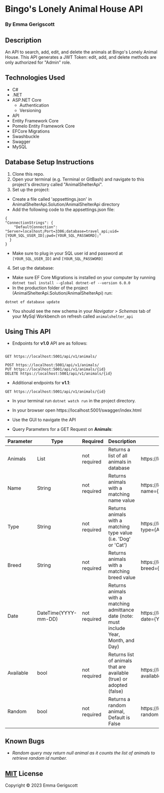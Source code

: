 # Bingo's Lonely Animal House API

### By Emma Gerigscott

## Description

An API to search, add, edit, and delete the animals at Bingo's Lonely Animal House. This API generates a JWT Token: edit, add, and delete methods are only authorized for "Admin" role.

## Technologies Used

* C#
* .NET
* ASP.NET Core
  * Authentication
  * Versioning
* API
* Entity Framework Core
* Pomelo Entity Framework Core
* EFCore Migrations
* Swashbuckle
* Swagger
* MySQL

## Database Setup Instructions

1. Clone this repo.
2. Open your terminal (e.g. Terminal or GitBash) and navigate to this project's directory called "AnimalShelterApi".
3. Set up the project:
  * Create a file called 'appsettings.json' in AnimalShelterApi.Solution/AnimalShelterApi directory
  * Add the following code to the appsettings.json file:
  ```
  {
  "ConnectionStrings": {
      "DefaultConnection": "Server=localhost;Port=3306;database=travel_api;uid=[YOUR_SQL_USER_ID];pwd=[YOUR_SQL_PASSWORD];"
    }
  }
  ```
  * Make sure to plug in your SQL user id and password at ```[YOUR_SQL_USER_ID]``` and ```[YOUR_SQL_PASSWORD]```
4. Set up the database:
  * Make sure EF Core Migrations is installed on your computer by running ```dotnet tool install --global dotnet-ef --version 6.0.0```
  * In the production folder of the project (AnimalShelterApi.Solution/AnimalShelterApi) run:
  ```
  dotnet ef database update
  ```
  * You should see the new schema in your _Navigator > Schemas_ tab of your MySql Workbench on refresh called ```animalshelter_api```

## Using This API
* Endpoints for **v1.0** API are as follows:
```

GET https://localhost:5001/api/v1/animals/

POST https://localhost:5001/api/v1/animals/
PUT https://localhost:5001/api/v1/animals/{id}
DELETE https://localhost:5001/api/v1/animals/{id}
```

* Additional endpoints for **v1.1**:
```
GET https://localhost:5001/api/v1/animals/{id}
```

* In your terminal run ```dotnet watch run``` in the project directory.
* In your browser open https://localhost:5001/swagger/index.html
* Use the GUI to navigate the API

* Query Parameters for a GET Request on **Animals**: 

| Parameter  | Type   | Required     | Description                                      | Sample Url  |
|----------- |-----   | ---------    | -------------                                    | ----------  |
| Animals | List | not required | Returns a list of all animals in database | https://localhost:5001/api/animals |
| Name       | String | not required | Returns animals with a matching name value     | https://localhost:5001/api/animals?name={ANIMAL_NAME} |
| Type   | String | not required | Returns animals with a matching type value (i.e. 'Dog' or 'Cat') | https://localhost:5001/api/animals?type={ANIMAL_TYPE} |
| Breed    | String | not required | Returns animals with a matching breed value  | https://localhost:5001/api/animals?breed={BREED} |
| Date | DateTime(YYYY-mm-DD)    | not required | Returns animals with a matching admittance date (note: must include Year, Month, and Day) | https://localhost:5001/api/animals?date={YYYY-mm-DD} |
| Available | bool | not required | Returns list of animals that are available (true) or adopted (false) | https://localhost:5001/api/animals?available={true/false} |
| Random | bool | not required | Returns a random animal, Default is False | https://localhost:5001/api/animals?random={TRUE} |


## Known Bugs

* _Random query may return null animal as it counts the list of animals to retrieve random id number._

## [MIT](https://opensource.org/license/mit/) License 

Copyright © 2023 Emma Gerigscott